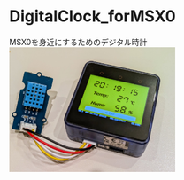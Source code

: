 # DigitalClock_forMSX0
MSX0を身近にするためのデジタル時計  
<img src="https://github.com/IKATEN-X/DigitalClock_forMSX0/blob/main/image.jpg?raw=true" width="300">
